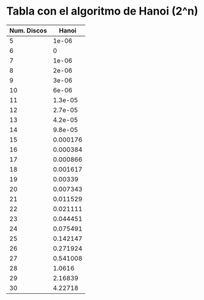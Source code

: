 # Tabla con el algoritmo de Hanoi (2^n)

| Num. Discos | Hanoi |
|-------------|-------|
|5|1e-06|
|6|0|
|7|1e-06|
|8|2e-06|
|9|3e-06|
|10|6e-06|
|11|1.3e-05|
|12|2.7e-05|
|13|4.2e-05|
|14|9.8e-05|
|15|0.000176|
|16|0.000384|
|17|0.000866|
|18|0.001617|
|19|0.00339|
|20|0.007343|
|21|0.011529|
|22|0.021111|
|23|0.044451|
|24|0.075491|
|25|0.142147|
|26|0.271924|
|27|0.541008|
|28|1.0616|
|29|2.16839|
|30|4.22718|
